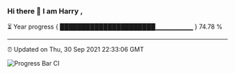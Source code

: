 ### Hi there 👋 I am Harry , 

⏳ Year progress { ██████████████████████▁▁▁▁▁▁▁▁ } 74.78 %

---

⏰ Updated on Thu, 30 Sep 2021 22:33:06 GMT

![Progress Bar CI](https://github.com/duykhang68/duykhang68/workflows/Progress%20Bar%20CI/badge.svg)
